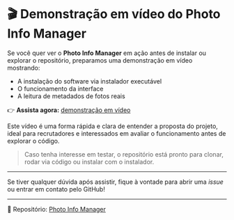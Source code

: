 # 🎬 Demonstração em vídeo do Photo Info Manager

Se você quer ver o **Photo Info Manager** em ação antes de instalar ou explorar o repositório, preparamos uma demonstração em vídeo mostrando:

* A instalação do software via instalador executável
* O funcionamento da interface
* A leitura de metadados de fotos reais

👉 **Assista agora:** <a href="https://youtu.be/Llvjz-xRh5M=SEU_VIDEO" target="_blank" rel="noopener noreferrer">
demonstração em vídeo
</a>

Este vídeo é uma forma rápida e clara de entender a proposta do projeto, ideal para recrutadores e interessados em avaliar o funcionamento antes de explorar o código.

> Caso tenha interesse em testar, o repositório está pronto para clonar, rodar via código ou instalar com o instalador.

---

Se tiver qualquer dúvida após assistir, fique à vontade para abrir uma *issue* ou entrar em contato pelo GitHub!

---

🔗 Repositório: [Photo Info Manager](https://github.com/JyanDev/photo-info-manager)
